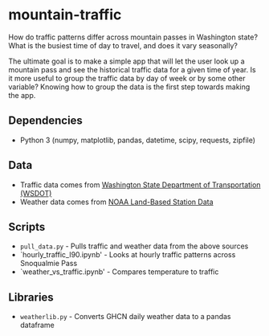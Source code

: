 # mountain-traffic
How do traffic patterns differ across mountain passes in Washington state?
What is the busiest time of day to travel, and does it vary seasonally?

The ultimate goal is to make a simple app that will let the user look up
a mountain pass and see the historical traffic data for a given time of 
year. Is it more useful to group the traffic data by day of week or by 
some other variable? Knowing how to group the data is the first 
step towards making the app.

## Dependencies
- Python 3 (numpy, matplotlib, pandas, datetime, scipy, requests, zipfile)

## Data
- Traffic data comes from [Washington State Department of Transportation (WSDOT)](http://www.wsdot.wa.gov/data/tools/geoportal/?config=traffic)
- Weather data comes from [NOAA Land-Based Station Data](https://www.ncdc.noaa.gov/data-access/land-based-station-data) 

## Scripts
- `pull_data.py` - Pulls traffic and weather data from the above sources
- `hourly_traffic_I90.ipynb' - Looks at hourly traffic patterns across Snoqualmie Pass
- `weather_vs_traffic.ipynb' - Compares temperature to traffic

## Libraries
- `weatherlib.py` - Converts GHCN daily weather data to a pandas dataframe 

